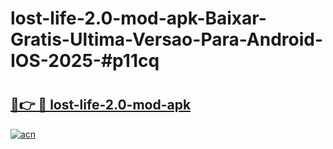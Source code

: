 # lost-life-2.0-mod-apk-Baixar-Gratis-Ultima-Versao-Para-Android-IOS-2025-#p11cq

# <h2><a href="https://ainizakaria.my?title=lost-life-2.0-mod-apk&ref=24M">🔗👉 🔴 lost-life-2.0-mod-apk</a></h2>

[![acn](https://github.com/user-attachments/assets/0f9c940e-d8b0-45ae-aac7-cd30a18b3e1c)](https://ainizakaria.my?title=lost-life-2.0-mod-apk&ref=24M)

